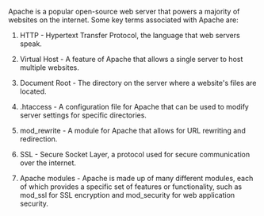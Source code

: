 Apache is a popular open-source web server that powers a majority of websites on the internet. Some key terms associated with Apache are:

1. HTTP - Hypertext Transfer Protocol, the language that web servers speak.

2. Virtual Host - A feature of Apache that allows a single server to host multiple websites.

3. Document Root - The directory on the server where a website's files are located.

4. .htaccess - A configuration file for Apache that can be used to modify server settings for specific directories.

5. mod_rewrite - A module for Apache that allows for URL rewriting and redirection.

6. SSL - Secure Socket Layer, a protocol used for secure communication over the internet. 

7. Apache modules - Apache is made up of many different modules, each of which provides a specific set of features or functionality, such as mod_ssl for SSL encryption and mod_security for web application security.
